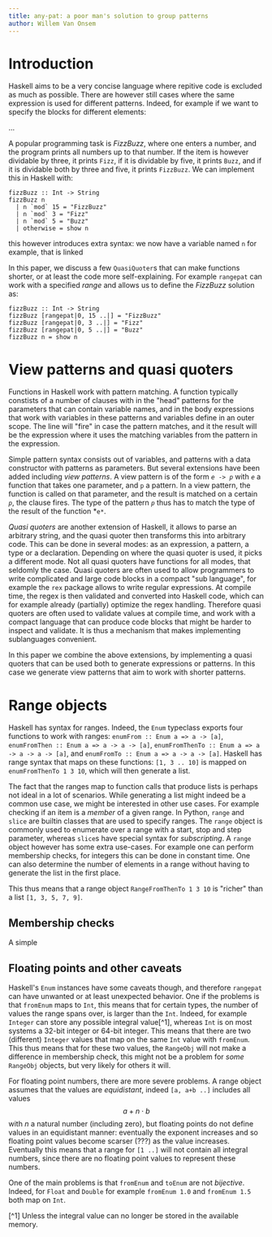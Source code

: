 ```yaml
---
title: any-pat: a poor man's solution to group patterns
author: Willem Van Onsem
---
```


# Introduction

Haskell aims to be a very concise language where repitive code is excluded as much as possible. There are however still cases where the same expression is used for different patterns. Indeed, for example if we want to specify the blocks for different elements:

...

A popular programming task is *FizzBuzz*, where one enters a number, and the program prints all numbers up to that number. If the item is however dividable by three, it prints `Fizz`, if it is dividable by five, it prints `Buzz`, and if it is dividable both by three and five, it prints `FizzBuzz`. We can implement this in Haskell with:

```
fizzBuzz :: Int -> String
fizzBuzz n
  | n `mod` 15 = "FizzBuzz"
  | n `mod` 3 = "Fizz"
  | n `mod` 5 = "Buzz"
  | otherwise = show n
```

this however introduces extra syntax: we now have a variable named `n` for example, that is linked

In this paper, we discuss a few `QuasiQuoter`s that can make functions shorter, or at least the code more self-explaining. For example `rangepat` can work with a specified *range* and allows us to define the *FizzBuzz* solution as:

```
fizzBuzz :: Int -> String
fizzBuzz [rangepat|0, 15 ..|] = "FizzBuzz"
fizzBuzz [rangepat|0, 3 ..|] = "Fizz"
fizzBuzz [rangepat|0, 5 ..|] = "Buzz"
fizzBuzz n = show n
```

# View patterns and quasi quoters

Functions in Haskell work with pattern matching. A function typically constists of a number of clauses with in the "head" patterns for the parameters that can contain variable names, and in the body expressions that work with variables in these patterns and variables define in an outer scope. The line will "fire" in case the pattern matches, and it the result will be the expression where it uses the matching variables from the pattern in the expression.

Simple pattern syntax consists out of variables, and patterns with a data constructor with patterns as parameters. But several extensions have been added including *view patterns*. A view pattern is of the form <code><i>e</i> -&gt; <i>p</i></code> with *`e`* a function that takes one parameter, and `p` a pattern. In a view pattern, the function is called on that parameter, and the result is matched on a certain *`p`*, the clause fires. The type of the pattern *`p`* thus has to match the type of the result of the function *`e*`.

*Quasi quoters* are another extension of Haskell, it allows to parse an arbitrary string, and the quasi quoter then transforms this into arbitrary code. This can be done in several modes: as an expression, a pattern, a type or a declaration. Depending on where the quasi quoter is used, it picks a different mode. Not all quasi quoters have functions for all modes, that seldomly the case. Quasi quoters are often used to allow programmers to write complicated and large code blocks in a compact "sub language", for example the `rex` package allows to write regular expressions. At compile time, the regex is then validated and converted into Haskell code, which can for example already (partially) optimize the regex handling. Therefore quasi quoters are often used to validate values at compile time, and work with a compact language that can produce code blocks that might be harder to inspect and validate. It is thus a mechanism that makes implementing sublanguages convenient.

In this paper we combine the above extensions, by implementing a quasi quoters that can be used both to generate expressions or patterns. In this case we generate view patterns that aim to work with shorter patterns.

# Range objects

Haskell has syntax for ranges. Indeed, the `Enum` typeclass exports four functions to work with ranges: `enumFrom :: Enum a => a -> [a]`, `enumFromThen :: Enum a => a -> a -> [a]`, `enumFromThenTo :: Enum a => a -> a -> a -> [a]`, and `enumFromTo :: Enum a => a -> a -> [a]`. Haskell has range syntax that maps on these functions: `[1, 3 .. 10]` is mapped on `enumFromThenTo 1 3 10`, which will then generate a list.

The fact that the ranges map to function calls that produce lists is perhaps not ideal in a lot of scenarios. While generating a list might indeed be a common use case, we might be interested in other use cases. For example checking if an item is a *member* of a given range. In Python, `range` and `slice` are builtin classes that are used to specify ranges. The `range` object is commonly used to enumerate over a range with a start, stop and step parameter, whereas `slice`s have special syntax for *subscripting*. A `range` object however has some extra use-cases. For example one can perform membership checks, for integers this can be done in constant time. One can also determine the number of elements in a range without having to generate the list in the first place.

This thus means that a range object `RangeFromThenTo 1 3 10` is "richer" than a list `[1, 3, 5, 7, 9]`.

## Membership checks

A simple

## Floating points and other caveats

Haskell's `Enum` instances have some caveats though, and therefore `rangepat` can have unwanted or at least unexpected behavior. One if the problems is that `fromEnum` maps to `Int`, this means that for certain types, the number of values the range spans over, is larger than the `Int`. Indeed, for example `Integer` can store any possible integral value[^1], whereas `Int` is on most systems a 32-bit integer or 64-bit integer. This means that there are two (different) `Integer` values that map on the same `Int` value with `fromEnum`. This thus means that for these two values, the `RangeObj` will not make a difference in membership check, this might not be a problem for *some* `RangeObj` objects, but very likely for others it will.

For floating point numbers, there are more severe problems. A range object assumes that the values are *equidistant*, indeed `[a, a+b ..]` includes all values $$a + n\cdot{} b$$ with $n$ a natural number (including zero), but floating points do not define values in an equidistant manner: eventually the exponent increases and so floating point values become scarser (???) as the value increases. Eventually this means that a range for `[1 ..]` will not contain all integral numbers, since there are no floating point values to represent these numbers.

One of the main problems is that `fromEnum` and `toEnum` are not *bijective*. Indeed, for `Float` and `Double` for example `fromEnum 1.0` and `fromEnum 1.5` both map on `Int`.

[^1] Unless the integral value can no longer be stored in the available memory.
